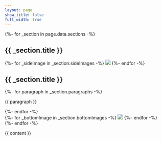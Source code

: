 ```yaml
---
layout: page
show_title: false
full_width: true
---
```


<div class="layout--landing">
  <div class="abouts">
  {%- for _section in page.data.sections -%}
      <section class="about" id="hero-{{ forloop.index }}">
        <h1 class="about__title_top">{{ _section.title }}</h1>
        <div class="about__side">
        {%- for _sideImage in _section.sideImages -%}
          <img src="{{ _sideImage.url }}" />
        {%- endfor -%}
        </div>
        <div class="about__main">
          <h1 class="about__title_text">{{ _section.title }}</h1>
          {%- for paragraph in _section.paragraphs -%}
            <p>{{ paragraph }}</p>
          {%- endfor -%}
          <div class="about__bottom">
            {%- for _bottomImage in _section.bottomImages -%}
              <img src="{{ _bottomImage.url }}" />
            {%- endfor -%}
          </div>
        </div>
      </section>
  {%- endfor -%}
  </div>
</div>

{{ content }}